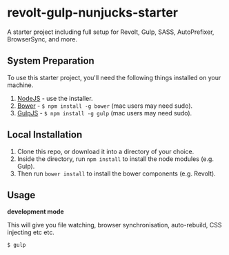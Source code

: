 revolt-gulp-nunjucks-starter
============================

A starter project including full setup for Revolt, Gulp, SASS, AutoPrefixer, BrowserSync, and more.

## System Preparation

To use this starter project, you'll need the following things installed on your machine.

1. [NodeJS](http://nodejs.org) - use the installer.
2. [Bower](http://bower.io) - `$ npm install -g bower` (mac users may need sudo).
3. [GulpJS](https://github.com/gulpjs/gulp) - `$ npm install -g gulp` (mac users may need sudo).

## Local Installation

1. Clone this repo, or download it into a directory of your choice.
2. Inside the directory, run `npm install` to install the node modules (e.g. Gulp).
3. Then run `bower install` to install the bower components (e.g. Revolt).

## Usage

**development mode**

This will give you file watching, browser synchronisation, auto-rebuild, CSS injecting etc etc.

    $ gulp